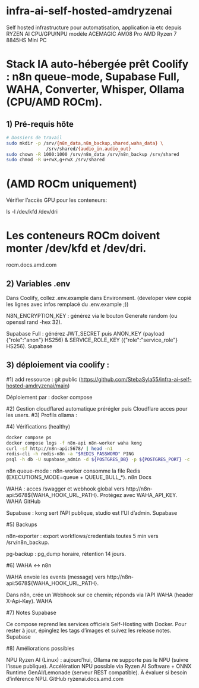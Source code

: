 # infra-ai-self-hosted-amdryzenai
Self hosted infrastructure pour automatisation, application ia etc depuis RYZEN AI CPU/GPU/NPU modèle 
ACEMAGIC AM08 Pro AMD Ryzen 7 8845HS Mini PC

# Stack IA auto-hébergée prêt Coolify : **n8n queue-mode**, **Supabase Full**, **WAHA**, **Converter**, **Whisper**, **Ollama (CPU/AMD ROCm)**.

## 1) Pré-requis hôte
```bash
# Dossiers de travail
sudo mkdir -p /srv/{n8n_data,n8n_backup,shared,waha_data} \
               /srv/shared/{audio_in,audio_out}
sudo chown -R 1000:1000 /srv/n8n_data /srv/n8n_backup /srv/shared
sudo chmod -R u+rwX,g+rwX /srv/shared
```
# (AMD ROCm uniquement)

Vérifier l’accès GPU pour les conteneurs:

ls -l /dev/kfd /dev/dri


# Les conteneurs ROCm doivent monter /dev/kfd et /dev/dri. 
rocm.docs.amd.com

## 2) Variables .env

Dans Coolify, collez .env.example dans Environment. (developer view copié les lignes avec infos remplacé du .env.example ;))

N8N_ENCRYPTION_KEY : générez via le bouton Generate random (ou openssl rand -hex 32).

Supabase Full : générez JWT_SECRET puis ANON_KEY (payload {"role":"anon"} HS256) & SERVICE_ROLE_KEY ({"role":"service_role"} HS256). 
Supabase

## 3) déploiement via coolify : 

#1) add ressource : git public (https://github.com/StebaSyla55/infra-ai-self-hosted-amdryzenai/main)

 Déploiement par : docker compose 

#2) Gestion cloudflared automatique prérégler puis Cloudflare acces pour les users. 
#3) Profils ollama : 


#4) Vérifications (healthy)

```bash
docker compose ps
docker compose logs -f n8n-api n8n-worker waha kong
curl -sf http://n8n-api:5678/ | head -n1
redis-cli -h redis-n8n -a "$REDIS_PASSWORD" PING
psql -h db -U supabase_admin -d ${POSTGRES_DB} -p ${POSTGRES_PORT} -c '\l'
```
n8n queue-mode : n8n-worker consomme la file Redis (EXECUTIONS_MODE=queue + QUEUE_BULL_*). 
n8n Docs

WAHA : acces /swagger et webhook global vers http://n8n-api:5678${WAHA_HOOK_URL_PATH}. Protégez avec WAHA_API_KEY. 
WAHA
GitHub

Supabase : kong sert l’API publique, studio est l’UI d’admin. 
Supabase

#5) Backups

n8n-exporter : export workflows/credentials toutes 5 min vers /srv/n8n_backup.

pg-backup : pg_dump horaire, rétention 14 jours.

#6) WAHA ↔ n8n

WAHA envoie les events (message) vers http://n8n-api:5678${WAHA_HOOK_URL_PATH}.

Dans n8n, crée un Webhook sur ce chemin; réponds via l’API WAHA (header X-Api-Key). 
WAHA

#7) Notes Supabase

Ce compose reprend les services officiels Self-Hosting with Docker. Pour rester à jour, épinglez les tags d’images et suivez les release notes. 
Supabase

#8) Améliorations possibles

NPU Ryzen AI (Linux) : aujourd’hui, Ollama ne supporte pas le NPU (suivre l’issue publique). 
Accélération NPU possible via Ryzen AI Software + ONNX Runtime GenAI/Lemonade (serveur REST compatible). 
À évaluer si besoin d’inférence NPU. 
GitHub
ryzenai.docs.amd.com

